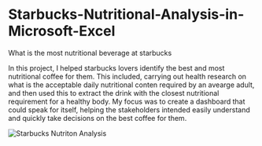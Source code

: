 # Starbucks-Nutritional-Analysis-in-Microsoft-Excel
What is the most nutritional beverage at starbucks

In this project, I helped starbucks lovers identify the best and  most nutritional coffee for them. This included, carrying out health research on what is the acceptable 
daily nutritional conten required by an avearge adult, and then used this to extract the drink with the closest nutritional requirement for a healthy body. 
My focus was to create a dashboard that could speak for itself, helping the stakeholders intended easily understand and quickly take decisions on the best coffee for them.

![Starbucks Nutriton Analysis](https://user-images.githubusercontent.com/108904370/216452983-c3a94400-6fc3-43d4-a1ff-02d52a0bea05.PNG)

